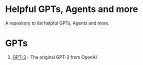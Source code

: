 # Helpful GPTs, Agents and more
A repository to list helpful GPTs, Agents and more.

# GPTs

1. [GPT-3](https://openai.com/blog/openai-api/) - The original GPT-3 from OpenAI
